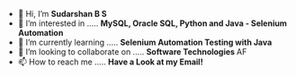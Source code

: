 - 👋 Hi, I’m  <strong> Sudarshan B S </strong>
- 👀 I’m interested in ..... <strong> MySQL, Oracle SQL, Python and Java - Selenium Automation </strong>
- 🌱 I’m currently learning ..... <strong> Selenium Automation Testing with Java </strong>
- 💞️ I’m looking to collaborate on ..... <strong> Software Technologies </strong> AF
- 📫 How to reach me ..... <strong> Have a Look at my Email! </strong>

<!---
sudarshanbs/sudarshanbs is a ✨ special ✨ repository because its `README.md` (this file) appears on your GitHub profile.
You can click the Preview link to take a look at your changes.
--->
